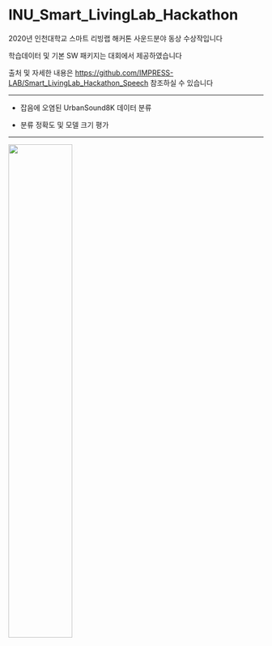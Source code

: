 # INU_Smart_LivingLab_Hackathon

2020년 인천대학교 스마트 리빙랩 해커톤 사운드분야 동상 수상작입니다

학습데이터 및 기본 SW 패키지는 대회에서 제공하였습니다

출처 및 자세한 내용은 https://github.com/IMPRESS-LAB/Smart_LivingLab_Hackathon_Speech 참조하실 수 있습니다

---------------------------------------

- 잡음에 오염된 UrbanSound8K 데이터 분류

- 분류 정확도 및 모델 크기 평가

-------------------------------------------

<img src="https://user-images.githubusercontent.com/54014203/119818322-05192e00-bf2a-11eb-82a9-b317247309a7.jpg" width="50%" height="50%">
